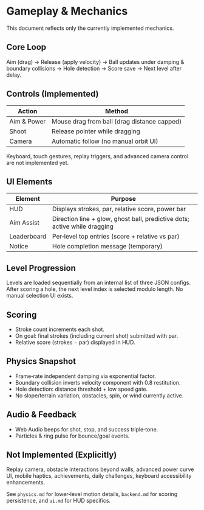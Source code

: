 # Gameplay & Mechanics

This document reflects only the currently implemented mechanics.

## Core Loop

Aim (drag) → Release (apply velocity) → Ball updates under damping & boundary collisions → Hole detection → Score save → Next level after delay.

## Controls (Implemented)

| Action | Method |
|--------|--------|
| Aim & Power | Mouse drag from ball (drag distance capped) |
| Shoot | Release pointer while dragging |
| Camera | Automatic follow (no manual orbit UI) |

Keyboard, touch gestures, replay triggers, and advanced camera control are not implemented yet.

## UI Elements

| Element | Purpose |
|---------|---------|
| HUD | Displays strokes, par, relative score, power bar |
| Aim Assist | Direction line + glow, ghost ball, predictive dots; active while dragging |
| Leaderboard | Per‑level top entries (score + relative vs par) |
| Notice | Hole completion message (temporary) |

## Level Progression

Levels are loaded sequentially from an internal list of three JSON configs. After scoring a hole, the next level index is selected modulo length. No manual selection UI exists.

## Scoring

* Stroke count increments each shot.
* On goal: final strokes (including current shot) submitted with par.
* Relative score (strokes − par) displayed in HUD.

## Physics Snapshot

* Frame‑rate independent damping via exponential factor.
* Boundary collision inverts velocity component with 0.8 restitution.
* Hole detection: distance threshold + low speed gate.
* No slope/terrain variation, obstacles, spin, or wind currently active.

## Audio & Feedback

* Web Audio beeps for shot, stop, and success triple‑tone.
* Particles & ring pulse for bounce/goal events.

## Not Implemented (Explicitly)

Replay camera, obstacle interactions beyond walls, advanced power curve UI, mobile haptics, achievements, daily challenges, keyboard accessibility enhancements.

See `physics.md` for lower‑level motion details, `backend.md` for scoring persistence, and `ui.md` for HUD specifics.
